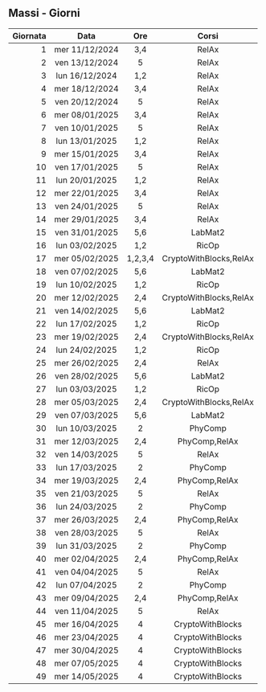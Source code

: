 ## Massi - Giorni

|Giornata| Data | Ore | Corsi |
|--:|:-:|:-:|:-:|
|1|mer 11/12/2024|3,4|RelAx|
|2|ven 13/12/2024|5|RelAx|
|3|lun 16/12/2024|1,2|RelAx|
|4|mer 18/12/2024|3,4|RelAx|
|5|ven 20/12/2024|5|RelAx|
|6|mer 08/01/2025|3,4|RelAx|
|7|ven 10/01/2025|5|RelAx|
|8|lun 13/01/2025|1,2|RelAx|
|9|mer 15/01/2025|3,4|RelAx|
|10|ven 17/01/2025|5|RelAx|
|11|lun 20/01/2025|1,2|RelAx|
|12|mer 22/01/2025|3,4|RelAx|
|13|ven 24/01/2025|5|RelAx|
|14|mer 29/01/2025|3,4|RelAx|
|15|ven 31/01/2025|5,6|LabMat2|
|16|lun 03/02/2025|1,2|RicOp|
|17|mer 05/02/2025|1,2,3,4|CryptoWithBlocks,RelAx|
|18|ven 07/02/2025|5,6|LabMat2|
|19|lun 10/02/2025|1,2|RicOp|
|20|mer 12/02/2025|2,4|CryptoWithBlocks,RelAx|
|21|ven 14/02/2025|5,6|LabMat2|
|22|lun 17/02/2025|1,2|RicOp|
|23|mer 19/02/2025|2,4|CryptoWithBlocks,RelAx|
|24|lun 24/02/2025|1,2|RicOp|
|25|mer 26/02/2025|2,4|RelAx|
|26|ven 28/02/2025|5,6|LabMat2|
|27|lun 03/03/2025|1,2|RicOp|
|28|mer 05/03/2025|2,4|CryptoWithBlocks,RelAx|
|29|ven 07/03/2025|5,6|LabMat2|
|30|lun 10/03/2025|2|PhyComp|
|31|mer 12/03/2025|2,4|PhyComp,RelAx|
|32|ven 14/03/2025|5|RelAx|
|33|lun 17/03/2025|2|PhyComp|
|34|mer 19/03/2025|2,4|PhyComp,RelAx|
|35|ven 21/03/2025|5|RelAx|
|36|lun 24/03/2025|2|PhyComp|
|37|mer 26/03/2025|2,4|PhyComp,RelAx|
|38|ven 28/03/2025|5|RelAx|
|39|lun 31/03/2025|2|PhyComp|
|40|mer 02/04/2025|2,4|PhyComp,RelAx|
|41|ven 04/04/2025|5|RelAx|
|42|lun 07/04/2025|2|PhyComp|
|43|mer 09/04/2025|2,4|PhyComp,RelAx|
|44|ven 11/04/2025|5|RelAx|
|45|mer 16/04/2025|4|CryptoWithBlocks|
|46|mer 23/04/2025|4|CryptoWithBlocks|
|47|mer 30/04/2025|4|CryptoWithBlocks|
|48|mer 07/05/2025|4|CryptoWithBlocks|
|49|mer 14/05/2025|4|CryptoWithBlocks|


